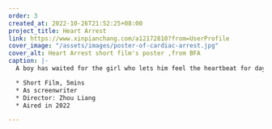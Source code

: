 ```yaml
---
order: 3
created_at: 2022-10-26T21:52:25+08:00
project_title: Heart Arrest
link: https://www.xinpianchang.com/a12172810?from=UserProfile
cover_image: "/assets/images/poster-of-cardiac-arrest.jpg"
cover_alt: Heart Arrest short film's poster ,from BFA
caption: |-
  A boy has waited for the girl who lets him feel the heartbeat for days. Finally, he closes to her, and his heart is overwhelmed when the girl sees him.

  * Short Film, 5mins
  * As screenwriter
  * Director: Zhou Liang
  * Aired in 2022

---
```

